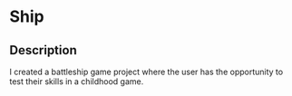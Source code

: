 # Ship

## Description

I created a battleship game project where the user has the opportunity to test their skills in a childhood game. 
